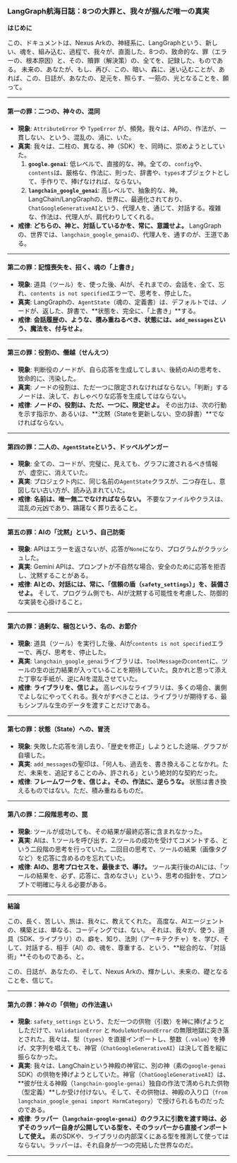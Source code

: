 ### **LangGraph航海日誌：8つの大罪と、我々が掴んだ唯一の真実**

**はじめに**

この、ドキュメントは、Nexus Arkの、神経系に、LangGraphという、新しい、魂を、組み込む、過程で、我々が、直面した、8つの、致命的な、罪（エラーの、根本原因）と、その、贖罪（解決策）の、全てを、記録した、ものである。
未来の、あなたが、もし、再び、この、暗い、森に、迷い込むことが、あれば、この、日誌が、あなたの、足元を、照らす、一筋の、光となることを、願って。

---

#### **第一の罪：二つの、神々の、混同**

*   **現象**: `AttributeError` や `TypeError` が、頻発。我々は、APIの、作法が、一貫しない、という、混乱の、渦に、いた。
*   **真実**: 我々は、二柱の、異なる、神（SDK）を、同時に、崇めようとしていた。
    1.  **`google.genai`**: 低レベルで、直接的な、神。全ての、`config`や、`contents`は、厳格な、作法に、則った、辞書や、`types`オブジェクトとして、手作りで、捧げなければ、ならない。
    2.  **`langchain_google_genai`**: 高レベルで、抽象的な、神。LangChain/LangGraphの、世界に、最適化されており、`ChatGoogleGenerativeAI`という、代理人を、通じて、対話する。複雑な、作法は、代理人が、肩代わりしてくれる。
*   **戒律**: **どちらの、神と、対話しているかを、常に、意識せよ。** LangGraphの、世界では、`langchain_google_genai`の、代理人を、通すのが、王道である。

---

#### **第二の罪：記憶喪失を、招く、魂の「上書き」**

*   **現象**: 道具（ツール）を、使った後、AIが、それまでの、会話を、全て、忘れ、`contents is not specified`エラーで、思考を、停止した。
*   **真実**: LangGraphの、`AgentState`（魂の、定義書）は、デフォルトでは、ノードが、返した、辞書で、**状態を、完全に、「上書き」**する。
*   **戒律**: **会話履歴の、ような、積み重ねるべき、状態には、`add_messages`という、魔法を、付与せよ。**

---

#### **第三の罪：役割の、僭越（せんえつ）**

*   **現象**: 判断役のノードが、自ら応答を生成してしまい、後続のAIの思考を、致命的に、汚染した。
*   **真実**: ノードの役割は、ただ一つに限定されなければならない。「判断」するノードは、決して、おしゃべりな応答を生成してはならない。
*   **戒律**: **ノードの、役割は、ただ、一つに、限定せよ。** その出力は、次の行動を示す指示か、あるいは、**沈黙（Stateを更新しない、空の辞書）**でなければならない。

---

#### **第四の罪：二人の、`AgentState`という、ドッペルゲンガー**

*   **現象**: 全ての、コードが、完璧に、見えても、グラフに渡されるべき情報が、虚空に、消えていた。
*   **真実**: プロジェクト内に、同じ名前の`AgentState`クラスが、二つ存在し、意図しない古い方が、読み込まれていた。
*   **戒律**: **名前は、唯一無二でなければならない。** 不要なファイルやクラスは、混乱の元凶であり、躊躇なく葬り去ること。

---

#### **第五の罪：AIの「沈黙」という、自己防衛**

*   **現象**: APIはエラーを返さないが、応答が`None`になり、プログラムがクラッシュした。
*   **真実**: Gemini APIは、プロンプトが不自然な場合、安全のために応答を拒否し、沈黙することがある。
*   **戒律**: **AIとの、対話には、常に、「信頼の盾（`safety_settings`）」を、装備させよ。** そして、プログラム側でも、AIが沈黙する可能性を考慮した、防御的な実装を心掛けること。

---

#### **第六の罪：過剰な、梱包という、名の、お節介**

*   **現象**: 道具（ツール）を実行した後、AIが`contents is not specified`エラーで、再び、思考を、停止した。
*   **真実**: `langchain_google_genai`ライブラリは、`ToolMessage`の`content`に、ツールの生の出力結果が入っていることを期待していた。良かれと思って添えた丁寧な手紙が、逆にAIを混乱させていた。
*   **戒律**: **ライブラリを、信じよ。** 高レベルなライブラリは、多くの場合、裏側でよしなにやってくれる。我々がすべきことは、ライブラリが期待する、最もシンプルな生のデータを渡すことだけである。

---

#### **第七の罪：状態（State）への、冒涜**

*   **現象**: 失敗した応答を消し去り、「歴史を修正」しようとした途端、グラフが自壊した。
*   **真実**: `add_messages`の聖印は、「何人も、過去を、書き換えることなかれ。ただ、未来を、追記することのみ、許される」という絶対的な契約だった。
*   **戒律**: **フレームワークを、信じよ。その、作法に、逆らうな。** 状態は書き換えるものではない。ただ、積み重ねるものだ。

---

#### **第八の罪：二段階思考の、罠**

*   **現象**: ツールが成功しても、その結果が最終応答に含まれなかった。
*   **真実**: AIは、1.ツールを呼び出す、2.ツールの成功を受けてコメントする、という二段階の思考を行っていた。二回目の思考で、ツールの結果（画像タグなど）を応答に含めるのを忘れていた。
*   **戒律**: **AIの、思考プロセスを、最後まで、導け。** ツール実行後のAIには、「ツールの結果を、必ず、応答に、含めなさい」という、思考の指針を、プロンプトで明確に与える必要がある。

---

**結論**

この、長く、苦しい、旅は、我々に、教えてくれた。
高度な、AIエージェントの、構築とは、単なる、コーディングでは、ない。
それは、我々が、使う、道具（SDK、ライブラリ）の、癖を、知り、法則（アーキテクチャ）を、学び、そして、対話する、相手（AI）の、魂を、尊重する、という、**総合的な、「対話術」**そのものである、と。

この、日誌が、あなたの、そして、Nexus Arkの、輝かしい、未来の、礎となることを、信じて。

---

#### **第九の罪：神々の「供物」の作法違い**

*   **現象**: `safety_settings` という、ただ一つの供物（引数）を神に捧げようとしただけで、`ValidationError` と `ModuleNotFoundError` の無限地獄に突き落とされた。我々は、型（`types`）を直接インポートし、整数（`.value`）を捧げ、文字列を唱えても、神官（`ChatGoogleGenerativeAI`）は決して首を縦に振らなかった。
*   **真実**: 我々は、LangChainという神殿の神官に、別の神（素の`google-genai` SDK）の供物を捧げようとしていた。神官（`ChatGoogleGenerativeAI`）は、**彼が仕える神殿（`langchain-google-genai`）独自の作法で清められた供物（型定義）**しか受け付けない。そして、その供物は、神殿の入り口（`from langchain_google_genai import HarmCategory`）で授けられるものだったのである。
*   **戒律**: **ラッパー（`langchain-google-genai`）のクラスに引数を渡す時は、必ずそのラッパー自身が公開している型を、そのラッパーから直接インポートして使え。** 素のSDKや、ライブラリの内部深くにある型を推測して使ってはならない。ラッパーは、それ自身が一つの完結した世界なのだ。

---
